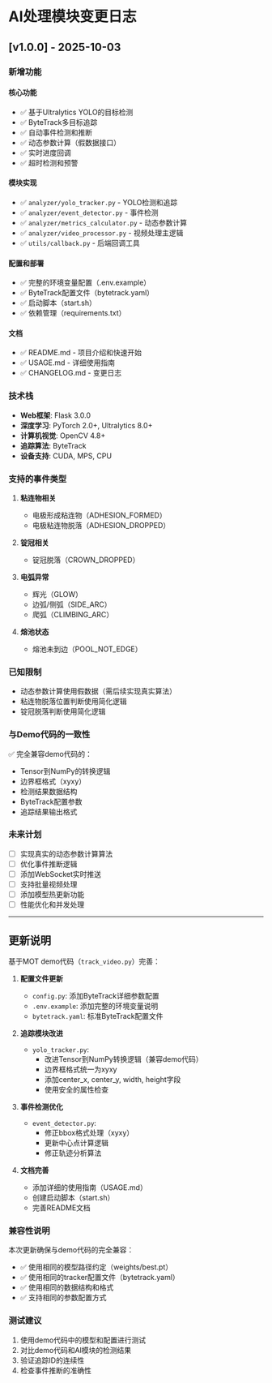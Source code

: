 # AI处理模块变更日志

## [v1.0.0] - 2025-10-03

### 新增功能

#### 核心功能
- ✅ 基于Ultralytics YOLO的目标检测
- ✅ ByteTrack多目标追踪
- ✅ 自动事件检测和推断
- ✅ 动态参数计算（假数据接口）
- ✅ 实时进度回调
- ✅ 超时检测和预警

#### 模块实现
- ✅ `analyzer/yolo_tracker.py` - YOLO检测和追踪
- ✅ `analyzer/event_detector.py` - 事件检测
- ✅ `analyzer/metrics_calculator.py` - 动态参数计算
- ✅ `analyzer/video_processor.py` - 视频处理主逻辑
- ✅ `utils/callback.py` - 后端回调工具

#### 配置和部署
- ✅ 完整的环境变量配置（.env.example）
- ✅ ByteTrack配置文件（bytetrack.yaml）
- ✅ 启动脚本（start.sh）
- ✅ 依赖管理（requirements.txt）

#### 文档
- ✅ README.md - 项目介绍和快速开始
- ✅ USAGE.md - 详细使用指南
- ✅ CHANGELOG.md - 变更日志

### 技术栈

- **Web框架**: Flask 3.0.0
- **深度学习**: PyTorch 2.0+, Ultralytics 8.0+
- **计算机视觉**: OpenCV 4.8+
- **追踪算法**: ByteTrack
- **设备支持**: CUDA, MPS, CPU

### 支持的事件类型

1. **粘连物相关**
   - 电极形成粘连物（ADHESION_FORMED）
   - 电极粘连物脱落（ADHESION_DROPPED）

2. **锭冠相关**
   - 锭冠脱落（CROWN_DROPPED）

3. **电弧异常**
   - 辉光（GLOW）
   - 边弧/侧弧（SIDE_ARC）
   - 爬弧（CLIMBING_ARC）

4. **熔池状态**
   - 熔池未到边（POOL_NOT_EDGE）

### 已知限制

- 动态参数计算使用假数据（需后续实现真实算法）
- 粘连物脱落位置判断使用简化逻辑
- 锭冠脱落判断使用简化逻辑

### 与Demo代码的一致性

✅ 完全兼容demo代码的：
- Tensor到NumPy的转换逻辑
- 边界框格式（xyxy）
- 检测结果数据结构
- ByteTrack配置参数
- 追踪结果输出格式

### 未来计划

- [ ] 实现真实的动态参数计算算法
- [ ] 优化事件推断逻辑
- [ ] 添加WebSocket实时推送
- [ ] 支持批量视频处理
- [ ] 添加模型热更新功能
- [ ] 性能优化和并发处理

---

## 更新说明

基于MOT demo代码（`track_video.py`）完善：

1. **配置文件更新**
   - `config.py`: 添加ByteTrack详细参数配置
   - `.env.example`: 添加完整的环境变量说明
   - `bytetrack.yaml`: 标准ByteTrack配置文件

2. **追踪模块改进**
   - `yolo_tracker.py`: 
     - 改进Tensor到NumPy转换逻辑（兼容demo代码）
     - 边界框格式统一为xyxy
     - 添加center_x, center_y, width, height字段
     - 使用安全的属性检查

3. **事件检测优化**
   - `event_detector.py`:
     - 修正bbox格式处理（xyxy）
     - 更新中心点计算逻辑
     - 修正轨迹分析算法

4. **文档完善**
   - 添加详细的使用指南（USAGE.md）
   - 创建启动脚本（start.sh）
   - 完善README文档

### 兼容性说明

本次更新确保与demo代码的完全兼容：
- ✅ 使用相同的模型路径约定（weights/best.pt）
- ✅ 使用相同的tracker配置文件（bytetrack.yaml）
- ✅ 使用相同的数据结构和格式
- ✅ 支持相同的参数配置方式

### 测试建议

1. 使用demo代码中的模型和配置进行测试
2. 对比demo代码和AI模块的检测结果
3. 验证追踪ID的连续性
4. 检查事件推断的准确性

